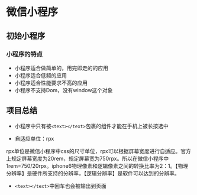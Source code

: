 # 微信小程序
## 初始小程序
###  小程序的特点
- 小程序适合做简单的，用完即走的的应用
- 小程序适合低频的应用
- 小程序适合性能要求不高的应用
- 小程序不支持Dom，没有window这个对象
## 项目总结
- 小程序中只有被`<text></text>`包裹的组件才能在手机上被长按选中

- 自适应单位：rpx

rpx单位是微信小程序中css的尺寸单位，rpx可以根据屏幕宽度进行自适应。官方上规定屏幕宽度为20rem，规定屏幕宽为750rpx。所以在微信小程序中1rem=750/20rpx。iphone6物理像素和逻辑像素之间的转换比率为2：1。【物理分辨率】是硬件所支持的分辨率，【逻辑分辨率】是软件可以达到的分辨率。

- `<text></text>`中回车也会被输出到页面
